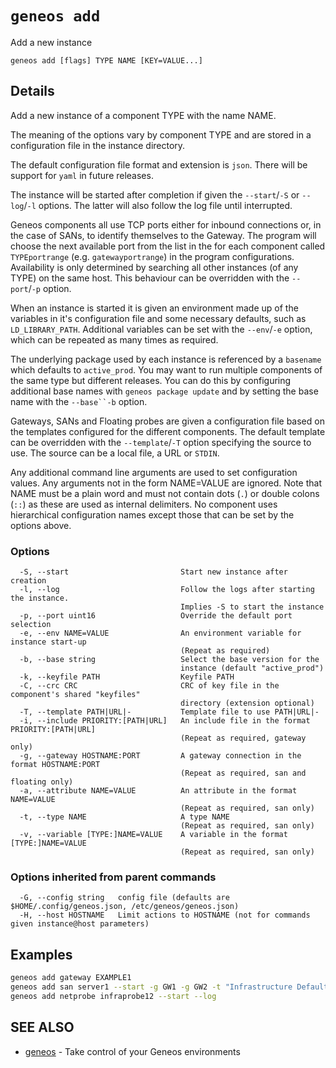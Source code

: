 # `geneos add`

Add a new instance

```text
geneos add [flags] TYPE NAME [KEY=VALUE...]
```

## Details

Add a new instance of a component TYPE with the name NAME.

The meaning of the options vary by component TYPE and are stored in a
configuration file in the instance directory.

The default configuration file format and extension is `json`. There
will be support for `yaml` in future releases.
	
The instance will be started after completion if given the
`--start`/`-S` or `--log`/`-l` options. The latter will also follow
the log file until interrupted.

Geneos components all use TCP ports either for inbound connections
or, in the case of SANs, to identify themselves to the Gateway. The
program will choose the next available port from the list in the for
each component called `TYPEportrange` (e.g. `gatewayportrange`) in
the program configurations. Availability is only determined by
searching all other instances (of any TYPE) on the same host. This
behaviour can be overridden with the `--port`/`-p` option.

When an instance is started it is given an environment made up of the
variables in it's configuration file and some necessary defaults,
such as `LD_LIBRARY_PATH`.  Additional variables can be set with the
`--env`/`-e` option, which can be repeated as many times as required.

The underlying package used by each instance is referenced by a
`basename` which defaults to `active_prod`. You may want to run
multiple components of the same type but different releases. You can
do this by configuring additional base names with `geneos package
update` and by setting the base name with the `--base``-b` option.

Gateways, SANs and Floating probes are given a configuration file
based on the templates configured for the different components. The
default template can be overridden with the `--template`/`-T` option
specifying the source to use. The source can be a local file, a URL
or `STDIN`.

Any additional command line arguments are used to set configuration
values. Any arguments not in the form NAME=VALUE are ignored. Note
that NAME must be a plain word and must not contain dots (`.`) or
double colons (`::`) as these are used as internal delimiters. No
component uses hierarchical configuration names except those that can
be set by the options above. 

### Options

```text
  -S, --start                         Start new instance after creation
  -l, --log                           Follow the logs after starting the instance.
                                      Implies -S to start the instance
  -p, --port uint16                   Override the default port selection
  -e, --env NAME=VALUE                An environment variable for instance start-up
                                      (Repeat as required)
  -b, --base string                   Select the base version for the
                                      instance (default "active_prod")
  -k, --keyfile PATH                  Keyfile PATH
  -C, --crc CRC                       CRC of key file in the component's shared "keyfiles" 
                                      directory (extension optional)
  -T, --template PATH|URL|-           Template file to use PATH|URL|-
  -i, --include PRIORITY:[PATH|URL]   An include file in the format PRIORITY:[PATH|URL]
                                      (Repeat as required, gateway only)
  -g, --gateway HOSTNAME:PORT         A gateway connection in the format HOSTNAME:PORT
                                      (Repeat as required, san and floating only)
  -a, --attribute NAME=VALUE          An attribute in the format NAME=VALUE
                                      (Repeat as required, san only)
  -t, --type NAME                     A type NAME
                                      (Repeat as required, san only)
  -v, --variable [TYPE:]NAME=VALUE    A variable in the format [TYPE:]NAME=VALUE
                                      (Repeat as required, san only)
```

### Options inherited from parent commands

```text
  -G, --config string   config file (defaults are $HOME/.config/geneos.json, /etc/geneos/geneos.json)
  -H, --host HOSTNAME   Limit actions to HOSTNAME (not for commands given instance@host parameters)
```

## Examples

```bash
geneos add gateway EXAMPLE1
geneos add san server1 --start -g GW1 -g GW2 -t "Infrastructure Defaults" -t "App1" -a COMPONENT=APP1
geneos add netprobe infraprobe12 --start --log

```

## SEE ALSO

* [geneos](geneos.md)	 - Take control of your Geneos environments
